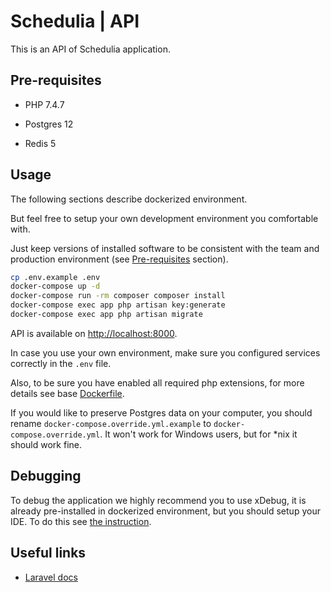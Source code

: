 # Schedulia | API

This is an API of Schedulia application.

## Pre-requisites

- PHP 7.4.7

- Postgres 12

- Redis 5

## Usage

The following sections describe dockerized environment.

But feel free to setup your own development environment you comfortable with.

Just keep versions of installed software to be consistent with the team and production environment (see [Pre-requisites](#pre-requisites) section). 

```bash
cp .env.example .env
docker-compose up -d
docker-compose run -rm composer composer install
docker-compose exec app php artisan key:generate
docker-compose exec app php artisan migrate
```

API is available on [http://localhost:8000](http://localhost:8000).

In case you use your own environment, make sure you configured services correctly in the `.env` file.

Also, to be sure you have enabled all required php extensions, for more details see base [Dockerfile](.config/docker/php-base/Dockerfile).

If you would like to preserve Postgres data on your computer, you should rename `docker-compose.override.yml.example` to `docker-compose.override.yml`. It won't work for Windows users, but for *nix it should work fine.

## Debugging

To debug the application we highly recommend you to use xDebug, it is already pre-installed in dockerized environment, but you should setup your IDE. To do this see [the instruction](../docs/debug.md).

## Useful links

- [Laravel docs](https://laravel.com/docs/7.x/installation)
